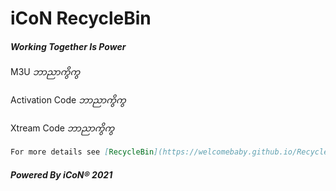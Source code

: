 
# **iCoN RecycleBin**
#### _Working Together Is Power_

M3U 
_ဘာညာကွိကွ_


Activation Code
_ဘာညာကွိကွ_

Xtream Code
_ဘာညာကွိကွ_

```markdown
For more details see [RecycleBin](https://welcomebaby.github.io/RecycleBin)
```
##### _Powered By_ iCoN® 2021
